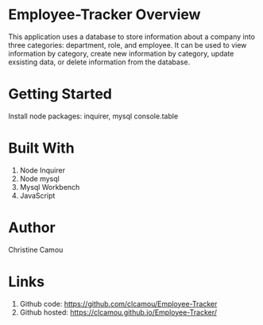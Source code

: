 # Employee-Tracker Overview
This application uses a database to store information about a company into three categories: department, role, and employee. It can be used to view information by category, create new information by category, update exsisting data, or delete information from the database.

# Getting Started 
Install node packages: 
inquirer, 
mysql 
console.table

# Built With 
1. Node Inquirer
2. Node mysql
3. Mysql Workbench
4. JavaScript 

# Author 
Christine Camou

# Links 

1. Github code: https://github.com/clcamou/Employee-Tracker
2. Github hosted: https://clcamou.github.io/Employee-Tracker/